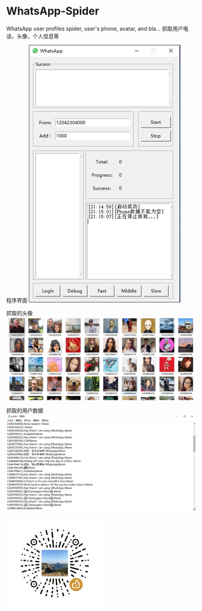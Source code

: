 # WhatsApp-Spider
WhatsApp user profiles spider, user's phone, avatar, and bla... 抓取用户电话，头像，个人信息等

程序界面
![](demo/demo11.png)

抓取的头像
![](demo/demo12.png)

抓取的用户数据
![](demo/demo13.png)

![](demo/weixin.png)
